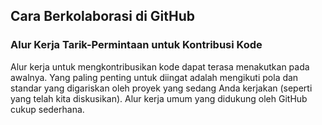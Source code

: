 <h2> Cara Berkolaborasi di GitHub </h2>
<h3> Alur Kerja Tarik-Permintaan untuk Kontribusi Kode </h3> 
Alur kerja untuk mengkontribusikan kode dapat terasa menakutkan pada awalnya. Yang paling penting untuk diingat adalah mengikuti pola dan standar yang digariskan oleh proyek yang sedang Anda kerjakan (seperti yang telah kita diskusikan). Alur kerja umum yang didukung oleh GitHub cukup sederhana.
